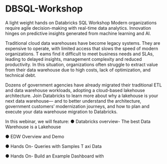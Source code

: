 # DBSQL-Workshop
A light weight hands on Databricks SQL Workshop
Modern organizations require agile decision-making
with real-time data analytics. Innovation hinges on
predictive insights generated from machine
learning and AI.

Traditional cloud data warehouses have
become legacy systems. They are expensive to
operate, with limited access that slows the speed
of modern organizations. T eams find it
difficult to meet business needs and SLAs,
leading to delayed insights, management
complexity and reduced productivity. In this
situation, organizations often struggle to extract
value from their data warehouse due to high
costs, lack of optimization, and technical debt.

Dozens of government agencies have already
migrated their traditional ETL and data
warehouse workloads, adopting a cloud-based
lakehouse architecture. Join Databricks to
learn more about why a lakehouse is your
next data warehouse— and to better
understand the architecture, government
customers’ modernization journeys, and how to
plan and execute your data warehouse
migration to Databricks.

In this webinar, we will feature:
● Databricks overview- The best Data
Warehouse is a Lakehouse

● EDW Overview and Demo

● Hands On- Queries with Samples T axi Data

● Hands On- Build an Example Dashboard with
